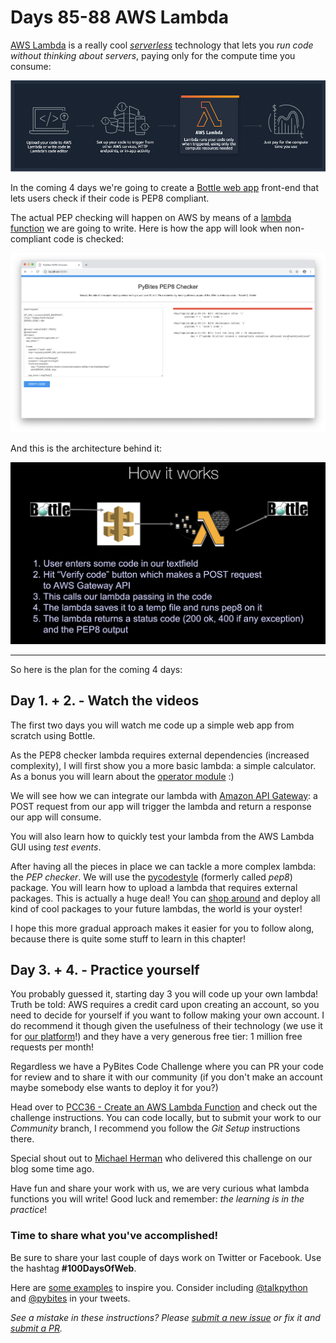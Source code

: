 # Days 85-88 AWS Lambda

[AWS Lambda](https://aws.amazon.com/lambda/) is a really cool [_serverless_](https://en.wikipedia.org/wiki/Serverless_computing) technology that lets you _run code without thinking about servers_, paying only for the compute time you consume:

![how it works aws diagram](img/lambda-howitworks.png)

In the coming 4 days we're going to create a [Bottle web app](https://bottlepy.org/docs/dev/) front-end that lets users check if their code is PEP8 compliant.

The actual PEP checking will happen on AWS by means of a [lambda function](https://aws.amazon.com/lambda/) we are going to write. Here is how the app will look when non-compliant code is checked:

![our PEP8 checker app built with Bottle and Lambda](img/demo_app.png)

And this is the architecture behind it:

![our app's architecture](img/architecture.png)

---

So here is the plan for the coming 4 days:

## Day 1. + 2. - Watch the videos 

The first two days you will watch me code up a simple web app from scratch using Bottle.

As the PEP8 checker lambda requires external dependencies (increased complexity), I will first show you a more basic lambda: a simple calculator. As a bonus you will learn about the [operator module](https://docs.python.org/3/library/operator.html) :)

We will see how we can integrate our lambda with [Amazon API Gateway](https://aws.amazon.com/api-gateway/): a POST request from our app will trigger the lambda and return a response our app will consume.

You will also learn how to quickly test your lambda from the AWS Lambda GUI using _test events_.

After having all the pieces in place we can tackle a more complex lambda: the _PEP checker_. We will use the [pycodestyle](https://pypi.org/project/pycodestyle/) (formerly called _pep8_) package. You will learn how to upload a lambda that requires external packages. This is actually a huge deal! You can [shop around](https://pypi.org/) and deploy all kind of cool packages to your future lambdas, the world is your oyster!

I hope this more gradual approach makes it easier for you to follow along, because there is quite some stuff to learn in this chapter!

## Day 3. + 4. - Practice yourself

You probably guessed it, starting day 3 you will code up your own lambda! Truth be told: AWS requires a credit card upon creating an account, so you need to decide for yourself if you want to follow making your own account. I do recommend it though given the usefulness of their technology (we use it for [our platform](https://codechalleng.es)!) and they have a very generous free tier: 1 million free requests per month!

Regardless we have a PyBites Code Challenge where you can PR your code for review and to share it with our community (if you don't make an account maybe somebody else wants to deploy it for you?)

Head over to [PCC36 - Create an AWS Lambda Function](https://codechalleng.es/challenges/36) and check out the challenge instructions. You can code locally, but to submit your work to our _Community_ branch, I recommend you follow the _Git Setup_ instructions there.

Special shout out to [Michael Herman](https://testdriven.io/) who delivered this challenge on our blog some time ago.

Have fun and share your work with us, we are very curious what lambda functions you will write! Good luck and remember: _the learning is in the practice_!

### Time to share what you've accomplished!

Be sure to share your last couple of days work on Twitter or Facebook. Use the hashtag **#100DaysOfWeb**.

Here are [some examples](https://twitter.com/search?q=%23100DaysOfCode) to inspire you. Consider including [@talkpython](https://twitter.com/talkpython) and [@pybites](https://twitter.com/pybites) in your tweets.

*See a mistake in these instructions? Please [submit a new issue](https://github.com/talkpython/100daysofweb-with-python-course/issues) or fix it and [submit a PR](https://github.com/talkpython/100daysofweb-with-python-course/pulls).*
